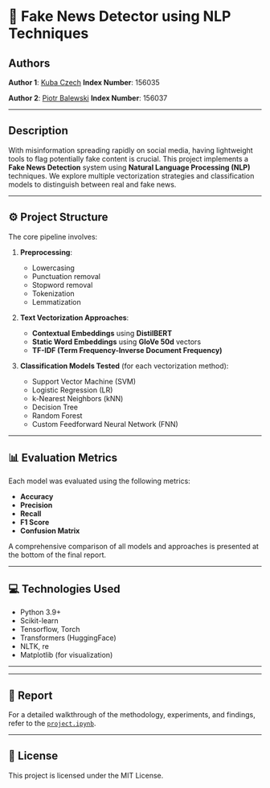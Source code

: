 # 📰 Fake News Detector using NLP Techniques

## Authors
**Author 1**: [Kuba Czech](https://github.com/KubaCzech)
**Index Number**: 156035

**Author 2**: [Piotr Balewski](https://github.com/PBalewski)
**Index Number**: 156037

---

## Description

With misinformation spreading rapidly on social media, having lightweight tools to flag potentially fake content is crucial. This project implements a **Fake News Detection** system using **Natural Language Processing (NLP)** techniques. We explore multiple vectorization strategies and classification models to distinguish between real and fake news.

---

## ⚙️ Project Structure

The core pipeline involves:

1. **Preprocessing**:

   - Lowercasing
   - Punctuation removal
   - Stopword removal
   - Tokenization
   - Lemmatization

2. **Text Vectorization Approaches**:

   - **Contextual Embeddings** using **DistilBERT**
   - **Static Word Embeddings** using **GloVe 50d** vectors
   - **TF-IDF (Term Frequency-Inverse Document Frequency)**

3. **Classification Models Tested** (for each vectorization method):

   - Support Vector Machine (SVM)
   - Logistic Regression (LR)
   - k-Nearest Neighbors (kNN)
   - Decision Tree
   - Random Forest
   - Custom Feedforward Neural Network (FNN)

---

## 📊 Evaluation Metrics

Each model was evaluated using the following metrics:

- **Accuracy**
- **Precision**
- **Recall**
- **F1 Score**
- **Confusion Matrix**

A comprehensive comparison of all models and approaches is presented at the bottom of the final report.

---

## 💻 Technologies Used

- Python 3.9+
- Scikit-learn
- Tensorflow, Torch
- Transformers (HuggingFace)
- NLTK, re
- Matplotlib (for visualization)

---

---

## 📘 Report

For a detailed walkthrough of the methodology, experiments, and findings, refer to the [`project.ipynb`](./project.ipynb).

---

## 📜 License

This project is licensed under the MIT License.

